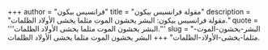 +++
author = "فرانسيس بيكون"
title = "مقولة فرانسيس بيكون"
description = "مقولة فرانسيس بيكون: البشر يخشون الموت مثلما يخشى الأولاد الظلمات."
quote = '''البشر يخشون الموت مثلما يخشى الأولاد الظلمات.''' 
slug = "البشر-يخشون-الموت-مثلما-يخشى-الأولاد-الظلمات"
+++
البشر يخشون الموت مثلما يخشى الأولاد الظلمات.
